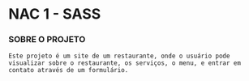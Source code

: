 # NAC 1 - SASS

### SOBRE O PROJETO
`Este projeto é um site de um restaurante, onde o usuário pode visualizar sobre o restaurante, os serviços, o menu, e entrar em contato através de um formulário.`



